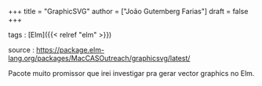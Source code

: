 +++
title = "GraphicSVG"
author = ["João Gutemberg Farias"]
draft = false
+++

tags
: [Elm]({{< relref "elm" >}})

source
: <https://package.elm-lang.org/packages/MacCASOutreach/graphicsvg/latest/>

Pacote muito promissor que irei investigar pra gerar vector graphics no Elm.
